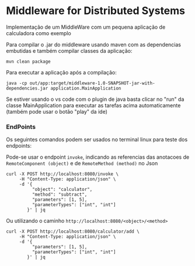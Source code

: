# Middleware for Distributed Systems

Implementação de um MiddleWare com um pequena aplicação de calculadora como exemplo

Para compilar o .jar do middleware usando maven com as dependencias embutidas e também compilar classes da aplicação:

```
mvn clean package
```

Para executar a aplicação após a compilação:

```
java -cp out/app:target/middleware-1.0-SNAPSHOT-jar-with-dependencies.jar application.MainApplication
```

Se estiver usando o vs code com o plugin de java basta clicar no "run" da classe MainApplication para executar as tarefas acima automaticamente (também pode usar o botão "play" da ide)

### EndPoints

Os seguintes comandos podem ser usados no terminal linux para teste dos endpoints:

Pode-se usar o endpoint `invoke`, indicando as referencias das anotacoes de `RemoteComponent (object)` e de `RemoteMethod (method)` no Json 

```
curl -X POST http://localhost:8080/invoke \
     -H "Content-Type: application/json" \
     -d '{
          "object": "calculator",
          "method": "subtract",
          "parameters": [1, 5],
          "parameterTypes": ["int", "int"]
        }' | jq
```

Ou utilizando o caminho `http://localhost:8080/<object>/<method> `

```
curl -X POST http://localhost:8080/calculator/add \
     -H "Content-Type: application/json" \
     -d '{
          "parameters": [1, 5],
          "parameterTypes": ["int", "int"]
        }' | jq
```
